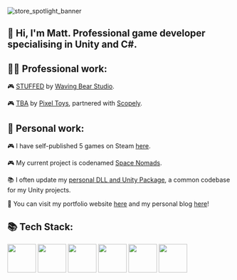 ![store_spotlight_banner](https://github.com/user-attachments/assets/227e2390-ef4f-4706-b455-ea21322ceb65)

## 👋 Hi, I'm Matt. Professional game developer specialising in Unity and C#.

## 👨‍💻 Professional work:

🎮 [STUFFED](https://store.steampowered.com/app/1243200/) by [Waving Bear Studio](https://www.wavingbearstudio.com/).

🎮 [TBA](https://media.makeameme.org/created/mind-your-business-5df54c6dfd.jpg) by [Pixel Toys](https://pixeltoys.com/), partnered with [Scopely](https://www.scopely.com/).

## 🎨 Personal work:

🎮 I have self-published 5 games on Steam [here](https://store.steampowered.com/curator/33022111).

🎮 My current project is codenamed [Space Nomads](https://matthewvaleblog.wordpress.com/current-project/).

📚 I often update my [personal DLL and Unity Package](https://github.com/MattVale1/RPSLib), a common codebase for my Unity projects.

💼 You can visit my portfolio website [here](https://www.matthewvale.me/) and my personal blog [here](https://matthewvaleblog.wordpress.com/)!

## 📚 Tech Stack:
<img src="https://github.com/user-attachments/assets/d9e2f1b2-1eca-4ed8-903a-763bb7b63dda" width="64">
<img src="https://github.com/user-attachments/assets/9f1989e4-e5be-4d13-b787-8280b462872b" width="64">
<img src="https://github.com/user-attachments/assets/8ee1413e-24fe-46e7-b802-bc3ec7b2f24b" width="64">
<img src="https://github.com/user-attachments/assets/b51ee93d-d3ce-4a00-b798-b32112197bc3" width="64">
<img src="https://github.com/user-attachments/assets/bd48448e-03ec-49ea-ad0a-04b2099aa23f" width="64">
<img src="https://github.com/user-attachments/assets/e2c3208a-6329-4fad-91f9-953d05be4b9c" width="64">
